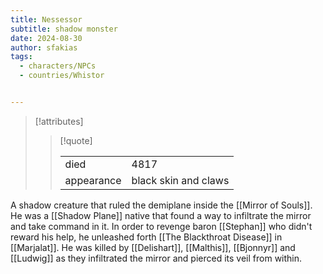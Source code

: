 ```yaml
---
title: Nessessor
subtitle: shadow monster
date: 2024-08-30
author: sfakias
tags:
  - characters/NPCs
  - countries/Whistor


---
```

> [!attributes]
> 
> > [!quote]
> >
> > | | |
> > | --- | --- |
> > | died | 4817 |
> > | appearance | black skin and claws |

A shadow creature that ruled the demiplane inside the [[Mirror of Souls]]. He was a [[Shadow Plane]] native that found a way to infiltrate the mirror and take command in it. In order to revenge baron [[Stephan]] who didn't reward his help, he unleashed forth [[The Blackthroat Disease]] in [[Marjalat]]. He was killed by [[Delishart]], [[Malthis]], [[Bjonnyr]] and [[Ludwig]] as they infiltrated the mirror and pierced its veil from within.